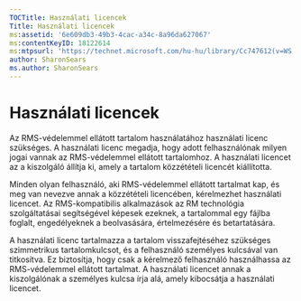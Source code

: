 ```yaml
---
TOCTitle: Használati licencek
Title: Használati licencek
ms:assetid: '6e609db3-49b3-4cac-a34c-8a96da627067'
ms:contentKeyID: 18122614
ms:mtpsurl: 'https://technet.microsoft.com/hu-hu/library/Cc747612(v=WS.10)'
author: SharonSears
ms.author: SharonSears
---
```


Használati licencek
===================

Az RMS-védelemmel ellátott tartalom használatához használati licenc szükséges. A használati licenc megadja, hogy adott felhasználónak milyen jogai vannak az RMS-védelemmel ellátott tartalomhoz. A használati licencet az a kiszolgáló állítja ki, amely a tartalom közzétételi licencét kiállította.

Minden olyan felhasználó, aki RMS-védelemmel ellátott tartalmat kap, és meg van nevezve annak a közzétételi licencében, kérelmezhet használati licencet. Az RMS-kompatibilis alkalmazások az RM technológia szolgáltatásai segítségével képesek ezeknek, a tartalommal egy fájlba foglalt, engedélyeknek a beolvasására, értelmezésére és betartatására.

A használati licenc tartalmazza a tartalom visszafejtéséhez szükséges szimmetrikus tartalomkulcsot, és a felhasználó személyes kulcsával van titkosítva. Ez biztosítja, hogy csak a kérelmező felhasználó használhassa az RMS-védelemmel ellátott tartalmat. A használati licencet annak a kiszolgálónak a személyes kulcsa írja alá, amely kibocsátja a használati licencet.

